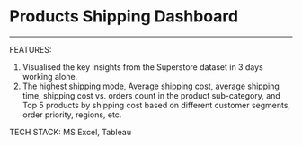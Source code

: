 # Products Shipping Dashboard
---
FEATURES:
1. Visualised the key insights from the Superstore dataset in 3 days working alone.
2. The highest shipping mode, Average shipping cost, average shipping time, shipping cost vs. orders count in the product sub-category, and Top 5 products by shipping cost based on different customer segments, order priority, regions, etc.

TECH STACK: MS Excel, Tableau
